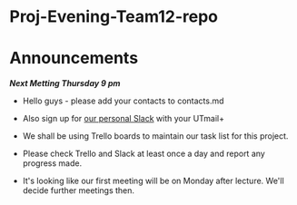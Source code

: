 Proj-Evening-Team12-repo
========================

# Announcements

***Next Metting Thursday 9 pm***

* Hello guys - please add your contacts to contacts.md
* Also sign up for [our personal Slack](https://csc301team12.slack.com/signup) with your UTmail+

* We shall be using Trello boards to maintain our task list for this project.  
* Please check Trello and Slack at least once a day and report any progress made.  

* It's looking like our first meeting will be on Monday after lecture. We'll decide further meetings then.
